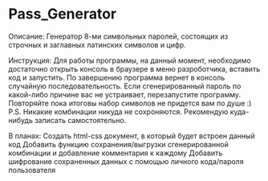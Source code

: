 # Pass_Generator

Описание:
Генератор 8-ми символьных паролей, состоящих из строчных и заглавных латинских символов и цифр.

Инструкция:
Для работы программы, на данный момент, необходимо достаточно открыть консоль в браузере в меню разроботчика, вставить код и запустить.
По завершению программа вернет в консоль случайную последовательность.
Если сгенерированный пароль по какой-либо причине вас не устраивает, перезапустите программу. Повторяйте пока итоговы набор символов не придется вам по душе :)
P.S. Никакие комбинации никуда не сохроняются. Рекомендую куда-нибудь записать самостоятельно.

В планах:
Создать html-css документ, в который будет встроен данный код
Добавить функцию сохранения/выгрузки сгенерированной комбинации и добавление комментария к каждому
Добавить шифрование сохраненных данных с помощью личного кода/пароля пользователя
